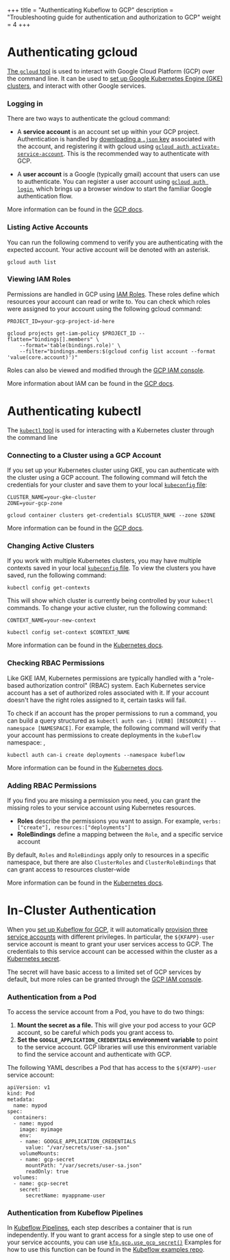 +++
title = "Authenticating Kubeflow to GCP"
description = "Troubleshooting guide for authentication and authorization to GCP"
weight = 4
+++


# Authenticating gcloud

[The `gcloud` tool](https://cloud.google.com/sdk/gcloud/) is used to interact with Google Cloud Platform (GCP) over the command line. 
It can be used to [set up Google Kubernetes Engine (GKE) clusters](https://cloud.google.com/sdk/gcloud/reference/container/clusters/create), 
and interact with other Google services.

### Logging in

There are two ways to authenticate the gcloud command:


- A **service account** is an account set up within your GCP project. Authentication is handled by 
[downloading a `.json` key](https://cloud.google.com/iam/docs/creating-managing-service-account-keys) 
associated with the account, and registering it with gcloud using 
[`gcloud auth activate-service-account`](https://cloud.google.com/sdk/gcloud/reference/auth/activate-service-account).
This is the recommended way to authenticate with GCP.

- A **user account** is a Google (typically gmail) account that users can use to authenticate.
You can register a user account using [`gcloud auth login`](https://cloud.google.com/sdk/gcloud/reference/auth/login), 
which brings up a browser window to start the familiar Google authentication flow.

More information can be found in the [GCP docs](https://cloud.google.com/sdk/docs/authorizing).

### Listing Active Accounts

You can run the following commend to verify you are authenticating with the expected account. 
Your active account will be denoted with an asterisk.

```
gcloud auth list
```

### Viewing IAM Roles

Permissions are handled in GCP using [IAM Roles](https://cloud.google.com/iam/docs/understanding-roles). 
These roles define which resources your account can read or write to. You can check which roles were assigned to your account using the following gcloud command:

```
PROJECT_ID=your-gcp-project-id-here

gcloud projects get-iam-policy $PROJECT_ID --flatten="bindings[].members" \
    --format='table(bindings.role)' \
    --filter="bindings.members:$(gcloud config list account --format 'value(core.account)')"
```

Roles can also be viewed and modified through the 
[GCP IAM console](https://console.cloud.google.com/iam-admin/).


More information about IAM can be found in the 
[GCP docs](https://cloud.google.com/iam/docs/granting-changing-revoking-access).

# Authenticating kubectl
The [`kubectl` tool](https://kubernetes.io/docs/reference/kubectl/overview/) is used for interacting with a Kubernetes cluster through the command line

### Connecting to a Cluster using a GCP Account
If you set up your Kubernetes cluster using GKE, you can authenticate with the cluster using a GCP account. 
The following command will fetch the credentials for your cluster and save them to your local 
[`kubeconfig` file](https://kubernetes.io/docs/concepts/configuration/organize-cluster-access-kubeconfig/):

```
CLUSTER_NAME=your-gke-cluster
ZONE=your-gcp-zone

gcloud container clusters get-credentials $CLUSTER_NAME --zone $ZONE
```

More information can be found in the 
[GCP docs](https://cloud.google.com/kubernetes-engine/docs/how-to/cluster-access-for-kubectl).

### Changing Active Clusters
If you work with multiple Kubernetes clusters, you may have multiple contexts saved in your local 
[`kubeconfig` file](https://kubernetes.io/docs/concepts/configuration/organize-cluster-access-kubeconfig/).
To view the clusters you have saved, run the following command:

```
kubectl config get-contexts
```

This will show which cluster is currently being controlled by your `kubectl` commands.
To change your active cluster, run the following command:
```
CONTEXT_NAME=your-new-context

kubectl config set-context $CONTEXT_NAME
```

More information can be found in the 
[Kubernetes docs](https://kubernetes.io/docs/tasks/access-application-cluster/configure-access-multiple-clusters/).

### Checking RBAC Permissions

Like GKE IAM, Kubernetes permissions are typically handled with a "role-based authorization control" (RBAC) system.
Each Kubernetes service account has a set of authorized roles associated with it. If your account doesn't have the 
right roles assigned to it, certain tasks will fail.

To check if an account has the proper permissions to run a command, you can build a query structured as
`kubectl auth can-i [VERB] [RESOURCE] --namespace [NAMESPACE]`. For example, the following command will verify
that your account has permissions to create deployments in the `kubeflow` namespace:
, 
```
kubectl auth can-i create deployments --namespace kubeflow
```

More information can be found in the 
[Kubernetes docs](https://kubernetes.io/docs/reference/access-authn-authz/authorization/).

### Adding RBAC Permissions
If you find you are missing a permission you need, you can grant the missing roles to your service account using
Kubernetes resources.
- **Roles** describe the permissions you want to assign. For example, `verbs: ["create"], resources:["deployments"]`
- **RoleBindings** define a mapping between the `Role`, and a specific service account

By default, `Roles` and `RoleBindings` apply only to resources in a specific namespace, but there are also
`ClusterRoles` and `ClusterRoleBindings` that can grant access to resources cluster-wide

More information can be found in the 
[Kubernetes docs](https://kubernetes.io/docs/reference/access-authn-authz/rbac/#role-and-clusterrole).

# In-Cluster Authentication

When you [set up Kubeflow for GCP](/docs/gke/deploy), it will automatically 
[provision three service accounts](https://www.kubeflow.org/docs/gke/deploy/deploy-cli/#gcp-service-accounts) with different
privileges. In particular, the `${KFAPP}-user` service account is meant to grant your user services access to GCP. 
The credentials to this service account can be accessed within the cluster as a
[Kubernetes secret](https://kubernetes.io/docs/concepts/configuration/secret/).

The secret will have basic access to a limited set of GCP services by default, but more roles can be granted through the
[GCP IAM console](https://console.cloud.google.com/iam-admin/).

### Authentication from a Pod
To access the service account from a Pod, you have to do two things:

1. **Mount the secret as a file.** This will give your pod access to your GCP account, 
so be careful which pods you grant access to.
1. **Set the `GOOGLE_APPLICATION_CREDENTIALS` environment variable** to point to the service account.
GCP libraries will use this environment variable to find the service account and authenticate with GCP.

The following YAML describes a Pod that has access to the `${KFAPP}-user` service account:
```
apiVersion: v1
kind: Pod
metadata:
  name: mypod
spec:
  containers:
  - name: mypod
    image: myimage
    env:
    - name: GOOGLE_APPLICATION_CREDENTIALS
      value: "/var/secrets/user-sa.json"
    volumeMounts:
    - name: gcp-secret
      mountPath: "/var/secrets/user-sa.json"
      readOnly: true
  volumes:
  - name: gcp-secret
    secret:
      secretName: myappname-user
```

### Authentication from Kubeflow Pipelines
In [Kubeflow Pipelines](https://www.kubeflow.org/docs/pipelines/), each step describes a 
container that is run independently. If you want to grant access for a single step to use
 one of your service accounts, you can use 
[`kfp.gcp.use_gcp_secret()`](https://kubeflow-pipelines.readthedocs.io/en/latest/source/kfp.extensions.html#kfp.gcp.use_gcp_secret)
Examples for how to use this function can be found in the 
[Kubeflow examples repo](https://github.com/kubeflow/examples/blob/871895c54402f68685c8e227c954d86a81c0575f/pipelines/mnist-pipelines/mnist_pipeline.py#L97).
